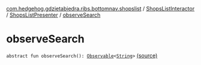 [com.hedgehog.gdzietabiedra.ribs.bottomnav.shopslist](../../index.md) / [ShopsListInteractor](../index.md) / [ShopsListPresenter](index.md) / [observeSearch](./observe-search.md)

# observeSearch

`abstract fun observeSearch(): `[`Observable`](http://reactivex.io/RxJava/javadoc/io/reactivex/Observable.html)`<`[`String`](https://kotlinlang.org/api/latest/jvm/stdlib/kotlin/-string/index.html)`>` [(source)](https://github.com/asvid/GdzieTaBiedra/tree/master/app/src/main/java/com/hedgehog/gdzietabiedra/ribs/bottomnav/shopslist/ShopsListInteractor.kt#L129)
